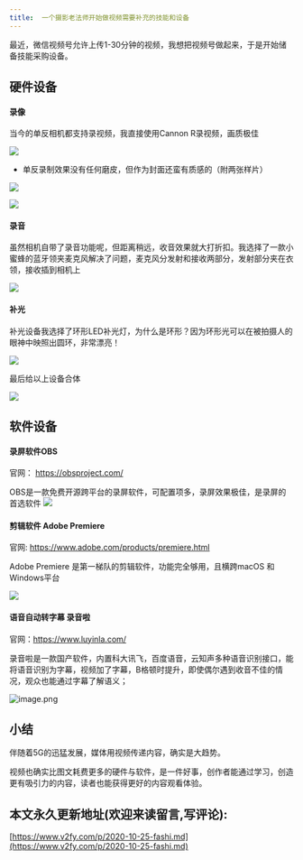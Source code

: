 ```yaml
---
title:  一个摄影老法师开始做视频需要补充的技能和设备
---
```

最近，微信视频号允许上传1-30分钟的视频，我想把视频号做起来，于是开始储备技能采购设备。

## 硬件设备

#### 录像

当今的单反相机都支持录视频，我直接使用Cannon R录视频，画质极佳

![](https://www.v2fy.com/asset/0i/jikemiji/jikemiji-md/2020-10-25-fashi.assets/1240.jpeg)

- 单反录制效果没有任何磨皮，但作为封面还蛮有质感的（附两张样片）

![](https://www.v2fy.com/asset/0i/jikemiji/jikemiji-md/2020-10-25-fashi.assets/1240-20201025113159179.png)

![](https://www.v2fy.com/asset/0i/jikemiji/jikemiji-md/2020-10-25-fashi.assets/1240-20201025113233963.png)


#### 录音

虽然相机自带了录音功能呢，但距离稍远，收音效果就大打折扣。我选择了一款小蜜蜂的蓝牙领夹麦克风解决了问题，麦克风分发射和接收两部分，发射部分夹在衣领，接收插到相机上

![](https://www.v2fy.com/asset/0i/jikemiji/jikemiji-md/2020-10-25-fashi.assets/1240-20201025113238284.jpeg)


#### 补光

补光设备我选择了环形LED补光灯，为什么是环形？因为环形光可以在被拍摄人的眼神中映照出圆环，非常漂亮！

![](https://www.v2fy.com/asset/0i/jikemiji/jikemiji-md/2020-10-25-fashi.assets/1240-20201025113242240.jpeg)


最后给以上设备合体

![](https://www.v2fy.com/asset/0i/jikemiji/jikemiji-md/2020-10-25-fashi.assets/1240-20201025113246999.jpeg)


## 软件设备

#### 录屏软件OBS

官网： https://obsproject.com/

OBS是一款免费开源跨平台的录屏软件，可配置项多，录屏效果极佳，是录屏的首选软件
![](https://www.v2fy.com/asset/0i/jikemiji/jikemiji-md/2020-10-25-fashi.assets/1240-20201025113250484.png)




#### 剪辑软件 Adobe Premiere

官网: https://www.adobe.com/products/premiere.html


Adobe Premiere 是第一梯队的剪辑软件，功能完全够用，且横跨macOS 和Windows平台


![](https://www.v2fy.com/asset/0i/jikemiji/jikemiji-md/2020-10-25-fashi.assets/1240-20201025113253911.png)



#### 语音自动转字幕 录音啦


官网：https://www.luyinla.com/

录音啦是一款国产软件，内置科大讯飞，百度语音，云知声多种语音识别接口，能将语音识别为字幕，视频加了字幕，B格顿时提升，即使偶尔遇到收音不佳的情况，观众也能通过字幕了解语义；

![image.png](https://www.v2fy.com/asset/0i/jikemiji/jikemiji-md/2020-10-25-fashi.assets/1240-20201025113257562.png)


## 小结

伴随着5G的迅猛发展，媒体用视频传递内容，确实是大趋势。

视频也确实比图文耗费更多的硬件与软件，是一件好事，创作者能通过学习，创造更有吸引力的内容，读者也能获得更好的内容观看体验。



## 本文永久更新地址(欢迎来读留言,写评论):

[https://www.v2fy.com/p/2020-10-25-fashi.md](https://www.v2fy.com/p/2020-10-25-fashi.md)
